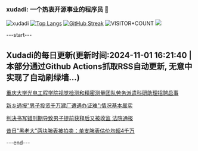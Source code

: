 ### xudadi: 一个热衷开源事业的程序员 👋

![xudadi](https://github-readme-stats-git-masterorgs-github-readme-stats-team.vercel.app/api?username=xudadi)
[![Top Langs](https://github-readme-stats.vercel.app/api/top-langs/?username=xudadi)](https://github.com/anuraghazra/github-readme-stats)
[![GitHub Streak](https://streak-stats.demolab.com?user=xudadi&locale=zh_Hans)](https://git.io/streak-stats)
![VISITOR+COUNT](https://komarev.com/ghpvc/?username=xudadi&label=VISITOR+COUNT)
![](https://raw.githubusercontent.com/xudadi/xudadi/main/assets/github-contribution-grid-snake.svg)


---start---

## Xudadi的每日更新(更新时间:2024-11-01 16:21:40 | 本部分通过Github Actions抓取RSS自动更新, 无意中实现了自动刷绿墙...)

[重庆大学光电工程学院视觉检测和精密测量团队劳务派遣科研助理招聘启事](https://www.gongkaoleida.com/article/2177565)

[新乡通报"男子投资千万建厂遭遇办证难":情况基本属实](https://m.163.com/news/article/JFTEVFF20550B6IS.html)

[判决书写错刑期导致男子提前获释后又被收监 法院通报](https://m.163.com/news/article/JFTMFDA20001899N.html)

[昔日"黑老大"两块腕表被拍卖：单支腕表估价均超4千万](https://m.163.com/news/article/JFTH387T0512B07B.html)

---end---
